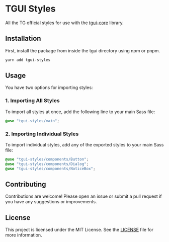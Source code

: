 # TGUI Styles

All the TG official styles for use with the [tgui-core](https://github.com/tgstation/tgui-core) library.

## Installation

First, install the package from inside the tgui directory using npm or pnpm.

```bash
yarn add tgui-styles
```

## Usage

You have two options for importing styles:

### 1. Importing All Styles

To import all styles at once, add the following line to your main Sass file:

```scss
@use "tgui-styles/main";
```

### 2. Importing Individual Styles

To import individual styles, add any of the exported styles to your main Sass file:

```scss
@use "tgui-styles/components/Button";
@use "tgui-styles/components/Dialog";
@use "tgui-styles/components/NoticeBox";
```

## Contributing

Contributions are welcome! Please open an issue or submit a pull request if you have any suggestions or improvements.

## License

This project is licensed under the MIT License. See the [LICENSE](LICENSE) file for more information.
